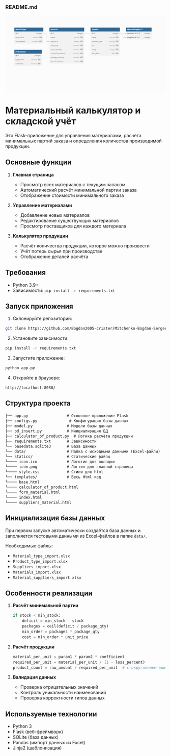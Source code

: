 ### README.md
 ![alt text](ER-DB.jpg)

# Материальный калькулятор и складской учёт

Это Flask-приложение для управления материалами, расчёта минимальных партий заказа и определения количества производимой продукции.

## Основные функции

1. **Главная страница**
   - Просмотр всех материалов с текущим запасом
   - Автоматический расчёт минимальной партии заказа
   - Отображение стоимости минимального заказа

2. **Управление материалами**
   - Добавление новых материалов
   - Редактирование существующих материалов
   - Просмотр поставщиков для каждого материала

3. **Калькулятор продукции**
   - Расчёт количества продукции, которое можно произвести
   - Учёт потерь сырья при производстве
   - Отображение деталей расчёта

## Требования

- Python 3.9+
- Зависимости: `pip install -r requirements.txt`

## Запуск приложения

1. Склонируйте репозиторий:
```bash
git clone https://github.com/Bogdan2005-criater/Mitchenko-Bogdan-Sergeevich-K4I1-9--06.12.2005.git
```

2. Установите зависимости:
```bash
pip install -r requirements.txt
```

3. Запустите приложение:
```bash
python app.py
```

4. Откройте в браузере:
```
http://localhost:8080/
```

## Структура проекта

```
├── app.py                 # Основное приложение Flask
├── configs.py              # Конфигурация базы данных
├── model.py               # Модели базы данных
├── bd_insert.py           # Инициализация БД
├── calculator_of_product.py  # Логика расчёта продукции
├── requirements.txt       # Зависимости
└── basedata.sqlite3       # База данных
└── data/                  # Папка с исходными данными (Excel-файлы)
└── statics/               # Статические файлы 
└──── icon.ico             # Логотип для вкладки
└──── icon.png             # Логтип для главной страницы
└──── style.css            # Стили для html
└── templates/             # Весь Html код
└──── base.html            
└──── calculator_of_product.html
└──── form_material.html
└──── index.html
└──── suppliers_material.html
```

## Инициализация базы данных

При первом запуске автоматически создаётся база данных и заполняется тестовыми данными из Excel-файлов в папке `data/`.

Необходимые файлы:
- `Material_type_import.xlsx`
- `Product_type_import.xlsx`
- `Suppliers_import.xlsx`
- `Materials_import.xlsx`
- `Material_suppliers_import.xlsx`

## Особенности реализации

1. **Расчёт минимальной партии**
   ```python
   if stock < min_stock:
       deficit = min_stock - stock
       packages = ceil(deficit / package_qty)
       min_order = packages * package_qty
       cost = min_order * unit_price
   ```

2. **Расчёт продукции**
   ```python
   material_per_unit = param1 * param2 * coefficient
   required_per_unit = material_per_unit / (1 - loss_percent)
   product_count = raw_amount / required_per_unit  # с округлением вниз
   ```

3. **Валидация данных**
   - Проверка отрицательных значений
   - Контроль уникальности наименований
   - Проверка корректности типов данных

## Используемые технологии

- Python 3
- Flask (веб-фреймворк)
- SQLite (база данных)
- Pandas (импорт данных из Excel)
- Jinja2 (шаблонизация)
